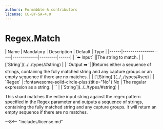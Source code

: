 ```yaml
---
authors: Formabble & contributors
license: CC-BY-SA-4.0
---
```



# Regex.Match

<div class="sh-parameters" markdown="1">
| Name | Mandatory | Description | Default | Type |
|------|---------------------|-------------|---------|------|
| `⬅️ Input` ||The string to match. | | [`String`](../../types/#string) |
| `Output ➡️` ||Returns either a sequence of strings, containing the fully matched string and any capture groups or an empty sequence if there are no matches. | | [`[String]`](../../types/#seq) |
| `Regex` | :fontawesome-solid-circle-plus:{title="No"} No  | The regular expression as a string. | `` | [`String`](../../types/#string) |

</div>

This shard matches the entire input string against the regex pattern specified in the Regex parameter and outputs a sequence of strings, containing the fully matched string and any capture groups. It will return an empty sequence if there are no matches.

--8<-- "includes/license.md"

